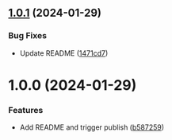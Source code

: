 ## [1.0.1](https://github.com/jcapogna/semantic-release-git-publish/compare/v1.0.0...v1.0.1) (2024-01-29)


### Bug Fixes

* Update README ([1471cd7](https://github.com/jcapogna/semantic-release-git-publish/commit/1471cd7832cd2f519df1a46d1bc9389e805144f7))

# 1.0.0 (2024-01-29)


### Features

* Add README and trigger publish ([b587259](https://github.com/jcapogna/semantic-release-git-publish/commit/b587259e6df6b6fd1a03b85e0bf5ef0d162a593e))
